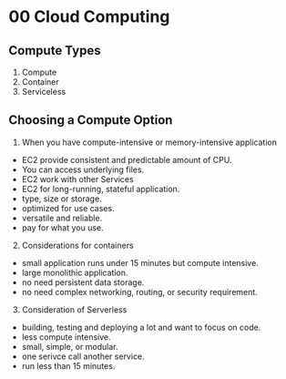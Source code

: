 # 00 Cloud Computing

## Compute Types

1. Compute
2. Container
3. Serviceless

## Choosing a Compute Option

1. When you have compute-intensive or memory-intensive application

- EC2 provide consistent and predictable amount of CPU.
- You can access underlying files.
- EC2 work with other Services
- EC2 for long-running, stateful application.
- type, size or storage.
- optimized for use cases.
- versatile and reliable.
- pay for what you use.

2. Considerations for containers

- small application runs under 15 minutes but compute intensive.
- large monolithic application.
- no need persistent data storage.
- no need complex networking, routing, or security requirement.

3. Consideration of Serverless

- building, testing and deploying a lot and want to focus on code.
- less compute intensive.
- small, simple, or modular.
- one serivce call another service.
- run less than 15 minutes.

